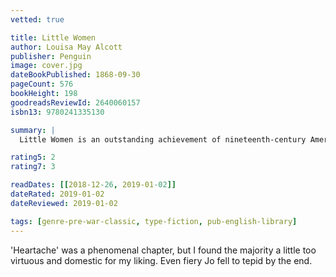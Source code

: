 ```yaml
---
vetted: true

title: Little Women
author: Louisa May Alcott
publisher: Penguin
image: cover.jpg
dateBookPublished: 1868-09-30
pageCount: 576
bookHeight: 198
goodreadsReviewId: 2640060157
isbn13: 9780241335130

summary: |
  Little Women is an outstanding achievement of nineteenth-century American literature, and the first children's novel written in the United States to have become an enduring classic. The March girls are shown throughout as real people and not mere moral examples as we follow them from childhood through Little Women and Little Women Part Two (known in Europe as Good Wives). The portrayal of the strains and delights of family life is unsurpassed in literature of the time, and has a telling message for the modern world.

rating5: 2
rating7: 3

readDates: [[2018-12-26, 2019-01-02]]
dateRated: 2019-01-02
dateReviewed: 2019-01-02

tags: [genre-pre-war-classic, type-fiction, pub-english-library]
---
```


'Heartache' was a phenomenal chapter, but I found the majority a little too virtuous and domestic for my liking. Even fiery Jo fell to tepid by the end.
